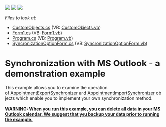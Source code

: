 <!-- default badges list -->
![](https://img.shields.io/endpoint?url=https://codecentral.devexpress.com/api/v1/VersionRange/128636840/15.2.4%2B)
[![](https://img.shields.io/badge/Open_in_DevExpress_Support_Center-FF7200?style=flat-square&logo=DevExpress&logoColor=white)](https://supportcenter.devexpress.com/ticket/details/T158895)
[![](https://img.shields.io/badge/📖_How_to_use_DevExpress_Examples-e9f6fc?style=flat-square)](https://docs.devexpress.com/GeneralInformation/403183)
<!-- default badges end -->
<!-- default file list -->
*Files to look at*:

* [CustomObjects.cs](./CS/SyncWithOutlook/CustomObjects.cs) (VB: [CustomObjects.vb](./VB/SyncWithOutlook/CustomObjects.vb))
* [Form1.cs](./CS/SyncWithOutlook/Form1.cs) (VB: [Form1.vb](./VB/SyncWithOutlook/Form1.vb))
* [Program.cs](./CS/SyncWithOutlook/Program.cs) (VB: [Program.vb](./VB/SyncWithOutlook/Program.vb))
* [SyncronizationOptionForm.cs](./CS/SyncWithOutlook/SyncronizationOptionForm.cs) (VB: [SyncronizationOptionForm.vb](./VB/SyncWithOutlook/SyncronizationOptionForm.vb))
<!-- default file list end -->
# Synchronization with MS Outlook  - a demonstration example


This example allows you to examine the operation of <a href="http://help.devexpress.com/#CoreLibraries/clsDevExpressXtraSchedulerExchangeAppointmentExportSynchronizertopic">AppointmentExportSynchronizer</a> and <a href="http://help.devexpress.com/#CoreLibraries/clsDevExpressXtraSchedulerExchangeAppointmentImportSynchronizertopic">AppointmentImportSynchronizer</a> objects which enable you to implement your own synchronization method.<br><br><u><strong>WARNING: When you run this example, you can delete all data in your MS Outlook calendar. We suggest that you backup your data prior to running the example.</strong></u>

<br/>


